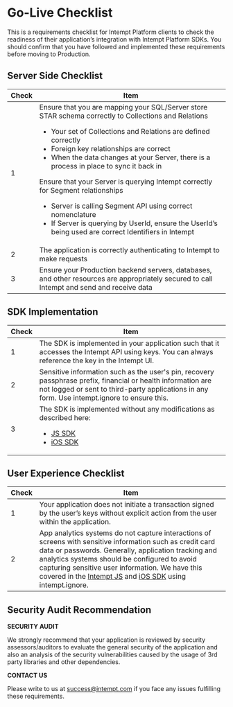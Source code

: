 # Go-Live Checklist

This is a requirements checklist for Intempt Platform clients to check the readiness of their application’s integration with Intempt Platform SDKs. You should confirm that you have followed and implemented these requirements before moving to Production.

## Server Side Checklist ##

Check | Item
----- | -----------
1 | Ensure that you are mapping your SQL/Server store STAR schema correctly to Collections and Relations<ul><li>Your set of Collections and Relations are defined correctly</li><li>Foreign key relationships are correct</li><li>When the data changes at your Server, there is a process in place to sync it back in</li></ul> Ensure that your Server is querying Intempt correctly for Segment relationships <ul><li>Server is calling Segment API using correct nomenclature</li><li>If Server is querying by UserId, ensure the UserId’s being used are correct Identifiers in Intempt</li></ul>
2 | The application is correctly authenticating to Intempt to make requests
3 | Ensure your Production backend servers, databases, and other resources are appropriately secured to call Intempt and send and receive data

## SDK Implementation ##

Check | Item
----- | -----------
1 | The SDK is implemented in your application such that it accesses the Intempt API using keys. You can always reference the key in the Intempt UI.
2 | Sensitive information such as the user's pin, recovery passphrase prefix, financial or health information are not logged or sent to third-party applications in any form. Use intempt.ignore to ensure this.
3 | The SDK is implemented without any modifications as described here:<ul><li>[JS SDK](https://github.com/intempt/intempt-intemptjs)</li><li>[iOS SDK](https://github.com/intempt/intempt-ios-sdk)</li></ul>

## User Experience Checklist ##

Check | Item
----- | -----------
1 | Your application does not initiate a transaction signed by the user’s keys without explicit action from the user within the application.
2 | App analytics systems do not capture interactions of screens with sensitive information such as credit card data or passwords. Generally, application tracking and analytics systems should be configured to avoid capturing sensitive user information. We have this covered in the [Intempt JS](https://github.com/intempt/intempt-intemptjs) and [iOS SDK](https://github.com/intempt/intempt-ios-sdk) using intempt.ignore.

## Security Audit Recommendation ##

**SECURITY AUDIT**

We strongly recommend that your application is reviewed by security assessors/auditors to evaluate the general security of the application and also an analysis of the security vulnerabilities caused by the usage of 3rd party libraries and other dependencies.

**CONTACT US**

Please write to us at [success@intempt.com](mailto:success@intempt.com) if you face any issues fulfilling these requirements.
